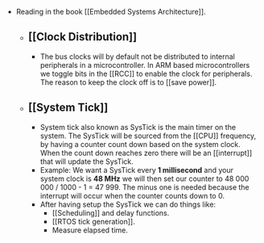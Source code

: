 - Reading in the book [[Embedded Systems Architecture]].
	- ## [[Clock Distribution]]
		- The bus clocks will by default not be distributed to internal peripherals in a microcontroller. In ARM based microcontrollers we toggle bits in the [[RCC]] to enable the clock for peripherals. The reason to keep the clock off is to [[save power]].
	- ## [[System Tick]]
		- System tick also known as SysTick is the main timer on the system. The SysTick will be sourced from the [[CPU]] frequency, by having a counter count down based on the system clock. When the count down reaches zero there will be an [[interrupt]] that will update the SysTick.
		- Example: We want a SysTick every **1 millisecond** and your system clock is **48 MHz** we will then set our counter to 48 000 000 / 1000 - 1 = 47 999. The minus one is needed because the interrupt will occur when the counter counts down to 0.
		- After having setup the SysTick we can do things like:
			- [[Scheduling]] and delay functions.
			- [[RTOS tick generation]].
			- Measure elapsed time.